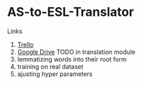 # AS-to-ESL-Translator

Links
  1. [Trello](https://trello.com/b/drz9vDbX)
  2. [Google Drive](https://drive.google.com/open?id=1tu4o07T8pZc8qtJ4tc9VRyy3CWE8Q8GU)
TODO in translation module
  1. lemmatizing words into their root form
  2. training on real dataset
  3. ajusting hyper parameters
